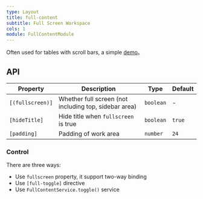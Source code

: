 ```yaml
---
type: Layout
title: full-content
subtitle: Full Screen Workspace
cols: 1
module: FullContentModule
---
```


Often used for tables with scroll bars, a simple [demo](https://ng-alain.github.io/ng-alain/#/delon/simple-table)。

## API

Property | Description | Type | Default
----|------|-----|------
`[(fullscreen)]` | Whether full screen (not including top, sidebar area) | `boolean` | -
`[hideTitle]` | Hide title when `fullscreen` is true | `boolean` | `true`
`[padding]` | Padding of work area | `number` | `24`

### Control

There are three ways:

- Use `fullscreen` property, it support two-way binding
- Use `[full-toggle]` directive
- Use `FullContentService.toggle()` service
